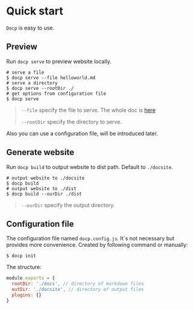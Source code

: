 # Quick start

`Docp` is easy to use. 



## Preview

Run `docp serve` to preview website locally.

```shell
# serve a file
$ docp serve --file helloworld.md
# serve a directory
$ docp serve --rootDir ./
# get options from configuration file
$ docp serve
```

> `--file` specify the file to serve. The whole doc is [here](options.html)
>
> `--rootDir` specify the directory to serve.

Also you can use a configuration file, will be introduced later.



## Generate website

Run `docp build` to output website to dist path. Default to `./docsite`.

```shell
# output website to ./docsite
$ docp build
# output website to ./dist
$ docp build --ourDir ./dist
```

> `--ourDir` specify the output directory.



## Configuration file

The configuration file named  `docp.config.js`. It`s not necessary but provides more convenience. Created by following command or manually:

```shell
$ docp init
```

The structure:

```javascript
module.exports = {
  rootDir: './docs', // directory of markdown files
  outDir: './docsite', // directory of output files
  plugins: {}
}
```

